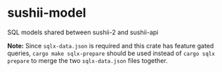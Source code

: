 # sushii-model

SQL models shared between sushii-2 and sushii-api

**Note:** Since `sqlx-data.json` is required and this crate has feature gated
queries, `cargo make sqlx-prepare` should be used instead of `cargo sqlx
prepare` to merge the two `sqlx-data.json` files together.
